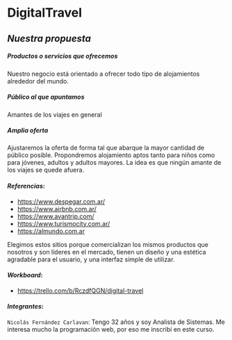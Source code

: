# DigitalTravel

## _Nuestra propuesta_


##### Productos o servicios que ofrecemos
Nuestro negocio está orientado a ofrecer todo tipo de alojamientos alrededor del mundo.

##### Público al que apuntamos
Amantes de los viajes en general

##### Amplia oferta
Ajustaremos la oferta de forma tal que abarque la mayor cantidad de público posible. Propondremos alojamiento aptos tanto para niños como para jóvenes, adultos y adultos mayores. La idea es que ningún amante de los viajes se quede afuera. 



#### _Referencias_: 
- https://www.despegar.com.ar/
- https://www.airbnb.com.ar/
- https://www.avantrip.com/
- https://www.turismocity.com.ar/
- https://almundo.com.ar

Elegimos estos sitios porque comercializan los mismos productos que nosotros y son líderes en el mercado, tienen un diseño y una estética agradable para el usuario, y una interfaz simple de utilizar.

#### _Workboard_:
- https://trello.com/b/RczdfQGN/digital-travel

#### _Integrantes_:

`Nicolás Fernández Carlavan`: Tengo 32 años y soy Analista de Sistemas. Me interesa mucho la programación web, por eso me inscribí en este curso.
